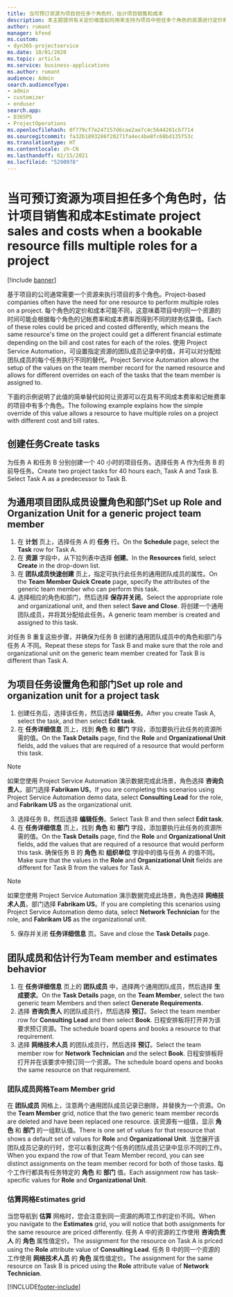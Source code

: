 ```yaml
---
title: 当可预订资源为项目担任多个角色时，估计项目销售和成本
description: 本主题提供有关定价维度如何用来支持为项目中担任多个角色的资源进行定价和成本核算的信息。
author: rumant
manager: kfend
ms.custom:
- dyn365-projectservice
ms.date: 10/01/2020
ms.topic: article
ms.service: business-applications
ms.author: rumant
audience: Admin
search.audienceType:
- admin
- customizer
- enduser
search.app:
- D365PS
- ProjectOperations
ms.openlocfilehash: 0f779cf7e247157d6cae2ae7c4c5644201cb7714
ms.sourcegitcommit: fa32b1893286f20271fa4ec4be8fc68bd135f53c
ms.translationtype: HT
ms.contentlocale: zh-CN
ms.lasthandoff: 02/15/2021
ms.locfileid: "5290978"
---
```

# <a name="estimate-project-sales-and-costs-when-a-bookable-resource-fills-multiple-roles-for-a-project"></a><span data-ttu-id="8ba17-103">当可预订资源为项目担任多个角色时，估计项目销售和成本</span><span class="sxs-lookup"><span data-stu-id="8ba17-103">Estimate project sales and costs when a bookable resource fills multiple roles for a project</span></span> 

[!include [banner](../includes/psa-now-project-operations.md)]

<span data-ttu-id="8ba17-104">基于项目的公司通常需要一个资源来执行项目的多个角色。</span><span class="sxs-lookup"><span data-stu-id="8ba17-104">Project-based companies often have the need for one resource to perform multiple roles on a project.</span></span> <span data-ttu-id="8ba17-105">每个角色的定价和成本可能不同，这意味着项目中的同一个资源的时间可能会根据每个角色的记帐费率和成本费率而得到不同的财务估算值。</span><span class="sxs-lookup"><span data-stu-id="8ba17-105">Each of these roles could be priced and costed differently, which means the same resource's time on the project could get a different financial estimate depending on the bill and cost rates for each of the roles.</span></span> <span data-ttu-id="8ba17-106">使用 Project Service Automation，可设置指定资源的团队成员记录中的值，并可以对分配给团队成员的每个任务执行不同的替代。</span><span class="sxs-lookup"><span data-stu-id="8ba17-106">Project Service Automation allows the setup of the values on the team member record for the named resource and allows for different overrides on each of the tasks that the team member is assigned to.</span></span>

<span data-ttu-id="8ba17-107">下面的示例说明了此值的简单替代如何让资源可以在具有不同成本费率和记帐费率的项目中有多个角色。</span><span class="sxs-lookup"><span data-stu-id="8ba17-107">The following example  explains how the simple override of this value allows a resource to have multiple roles on a project with different cost and bill rates.</span></span>

## <a name="create-tasks"></a><span data-ttu-id="8ba17-108">创建任务</span><span class="sxs-lookup"><span data-stu-id="8ba17-108">Create tasks</span></span>
<span data-ttu-id="8ba17-109">为任务 A 和任务 B 分别创建一个 40 小时的项目任务。选择任务 A 作为任务 B 的前导任务。</span><span class="sxs-lookup"><span data-stu-id="8ba17-109">Create two project tasks for 40 hours each, Task A and Task B. Select Task A as a predecessor to Task B.</span></span>

## <a name="set-up-role-and-organization-unit-for-a-generic-project-team-member"></a><span data-ttu-id="8ba17-110">为通用项目团队成员设置角色和部门</span><span class="sxs-lookup"><span data-stu-id="8ba17-110">Set up Role and Organization Unit for a generic project team member</span></span>

1. <span data-ttu-id="8ba17-111">在 **计划** 页上，选择任务 A 的 **任务** 行。</span><span class="sxs-lookup"><span data-stu-id="8ba17-111">On the **Schedule** page, select the **Task** row for Task A.</span></span> 
2. <span data-ttu-id="8ba17-112">在 **资源** 字段中，从下拉列表中选择 **创建**。</span><span class="sxs-lookup"><span data-stu-id="8ba17-112">In the **Resources** field, select **Create** in the drop-down list.</span></span>
3. <span data-ttu-id="8ba17-113">在 **团队成员快速创建** 页上，指定可执行此任务的通用团队成员的属性。</span><span class="sxs-lookup"><span data-stu-id="8ba17-113">On the **Team Member Quick Create** page, specify the attributes of the generic team member who can perform this task.</span></span>
4. <span data-ttu-id="8ba17-114">选择相应的角色和部门，然后选择 **保存并关闭**。</span><span class="sxs-lookup"><span data-stu-id="8ba17-114">Select the appropriate role and organizational unit, and then select **Save and Close**.</span></span> <span data-ttu-id="8ba17-115">将创建一个通用团队成员，并将其分配给此任务。</span><span class="sxs-lookup"><span data-stu-id="8ba17-115">A generic team member is created and assigned to this task.</span></span> 

<span data-ttu-id="8ba17-116">对任务 B 重复这些步骤，并确保为任务 B 创建的通用团队成员中的角色和部门与任务 A 不同。</span><span class="sxs-lookup"><span data-stu-id="8ba17-116">Repeat these steps for Task B and make sure that the role and organizational unit on the generic team member created for Task B is different than Task A.</span></span> 

## <a name="set-up-role-and-organization-unit-for-a-project-task"></a><span data-ttu-id="8ba17-117">为项目任务设置角色和部门</span><span class="sxs-lookup"><span data-stu-id="8ba17-117">Set up role and organization unit for a project task</span></span>

1. <span data-ttu-id="8ba17-118">创建任务后，选择该任务，然后选择 **编辑任务**。</span><span class="sxs-lookup"><span data-stu-id="8ba17-118">After you create Task A, select the task, and then select **Edit task**.</span></span>
2. <span data-ttu-id="8ba17-119">在 **任务详细信息** 页上，找到 **角色** 和 **部门** 字段，添加要执行此任务的资源所需的值。</span><span class="sxs-lookup"><span data-stu-id="8ba17-119">On the **Task Details** page, find the **Role** and **Organizational Unit** fields, add the values that are required of a resource that would perform this task.</span></span> 

  > [!NOTE]
  > <span data-ttu-id="8ba17-120">如果您使用 Project Service Automation 演示数据完成此场景，角色选择 **咨询负责人**，部门选择 **Fabrikam US**。</span><span class="sxs-lookup"><span data-stu-id="8ba17-120">If you are completing this scenarios using Project Service Automation demo data, select **Consulting Lead** for the role, and **Fabrikam US** as the organizational unit.</span></span>

3. <span data-ttu-id="8ba17-121">选择任务 B，然后选择 **编辑任务**。</span><span class="sxs-lookup"><span data-stu-id="8ba17-121">Select Task B and then select **Edit task**.</span></span>
4. <span data-ttu-id="8ba17-122">在 **任务详细信息** 页上，找到 **角色** 和 **部门** 字段，添加要执行此任务的资源所需的值。</span><span class="sxs-lookup"><span data-stu-id="8ba17-122">On the **Task Details** page, find the **Role** and **Organizational Unit** fields, add the values that are required of a resource that would perform this task.</span></span> <span data-ttu-id="8ba17-123">确保任务 B 的 **角色** 和 **组织单位** 字段中的值与任务 A 的值不同。</span><span class="sxs-lookup"><span data-stu-id="8ba17-123">Make sure that the values in the **Role** and **Organizational Unit** fields are different for Task B from the values for Task A.</span></span> 

  > [!NOTE]
  > <span data-ttu-id="8ba17-124">如果您使用 Project Service Automation 演示数据完成此场景，角色选择 **网络技术人员**，部门选择 **Fabrikam US**。</span><span class="sxs-lookup"><span data-stu-id="8ba17-124">If you are completing this scenarios using Project Service Automation demo data, select **Network Technician** for the role, and **Fabrikam US** as the organizational unit.</span></span>

5. <span data-ttu-id="8ba17-125">保存并关闭 **任务详细信息** 页。</span><span class="sxs-lookup"><span data-stu-id="8ba17-125">Save and close the **Task Details** page.</span></span> 

## <a name="team-member-and-estimates-behavior"></a><span data-ttu-id="8ba17-126">团队成员和估计行为</span><span class="sxs-lookup"><span data-stu-id="8ba17-126">Team member and estimates behavior</span></span> 

1. <span data-ttu-id="8ba17-127">在 **任务详细信息** 页上的 **团队成员** 中，选择两个通用团队成员，然后选择 **生成要求**。</span><span class="sxs-lookup"><span data-stu-id="8ba17-127">On the **Task Details** page, on the **Team Member**, select the two generic team Members and then select **Generate Requirements**.</span></span> 
2. <span data-ttu-id="8ba17-128">选择 **咨询负责人** 的团队成员行，然后选择 **预订**。</span><span class="sxs-lookup"><span data-stu-id="8ba17-128">Select the team member row for **Consulting Lead** and then select **Book**.</span></span> <span data-ttu-id="8ba17-129">日程安排板将打开并为该要求预订资源。</span><span class="sxs-lookup"><span data-stu-id="8ba17-129">The schedule board opens and books a resource to that requirement.</span></span>
3. <span data-ttu-id="8ba17-130">选择 **网络技术人员** 的团队成员行，然后选择 **预订**。</span><span class="sxs-lookup"><span data-stu-id="8ba17-130">Select the team member row for **Network Technician** and the select **Book**.</span></span> <span data-ttu-id="8ba17-131">日程安排板将打开并在该要求中预订同一个资源。</span><span class="sxs-lookup"><span data-stu-id="8ba17-131">The schedule board opens and books the same resource on that requirement.</span></span>

### <a name="team-member-grid"></a><span data-ttu-id="8ba17-132">团队成员网格</span><span class="sxs-lookup"><span data-stu-id="8ba17-132">Team Member grid</span></span> 
<span data-ttu-id="8ba17-133">在 **团队成员** 网格上，注意两个通用团队成员记录已删除，并替换为一个资源。</span><span class="sxs-lookup"><span data-stu-id="8ba17-133">On the **Team Member** grid, notice that the two generic team member records are deleted and have been replaced one resource.</span></span> <span data-ttu-id="8ba17-134">该资源有一组值，显示 **角色** 和 **部门** 的一组默认值。</span><span class="sxs-lookup"><span data-stu-id="8ba17-134">There is one set of values for that resource that shows a default set of values for **Role** and **Organizational Unit**.</span></span>
<span data-ttu-id="8ba17-135">当您展开该团队成员记录的行时，您可以看到这两个任务的团队成员记录中显示不同的工作。</span><span class="sxs-lookup"><span data-stu-id="8ba17-135">When you expand the row of that Team Member record, you can see distinct assignments on the team member record for both of those tasks.</span></span> <span data-ttu-id="8ba17-136">每个工作行都具有任务特定的 **角色** 和 **部门** 值。</span><span class="sxs-lookup"><span data-stu-id="8ba17-136">Each assignment row has task-specific values for **Role** and **Organizational Unit**.</span></span> 

### <a name="estimates-grid"></a><span data-ttu-id="8ba17-137">估算网格</span><span class="sxs-lookup"><span data-stu-id="8ba17-137">Estimates grid</span></span> 
<span data-ttu-id="8ba17-138">当您导航到 **估算** 网格时，您会注意到同一资源的两项工作的定价不同。</span><span class="sxs-lookup"><span data-stu-id="8ba17-138">When you navigate to the **Estimates** grid, you will notice that both assignments for the same resource are priced differently.</span></span>
<span data-ttu-id="8ba17-139">任务 A 中的资源的工作使用 **咨询负责人** 的 **角色** 属性值定价。</span><span class="sxs-lookup"><span data-stu-id="8ba17-139">The assignment for the resource on Task A is priced using the **Role** attribute value of **Consulting Lead**.</span></span> <span data-ttu-id="8ba17-140">任务 B 中的同一个资源的工作使用 **网络技术人员** 的 **角色** 属性值定价。</span><span class="sxs-lookup"><span data-stu-id="8ba17-140">The assignment for the same resource on Task B is priced using the **Role** attribute value of **Network Technician**.</span></span>



[!INCLUDE[footer-include](../includes/footer-banner.md)]